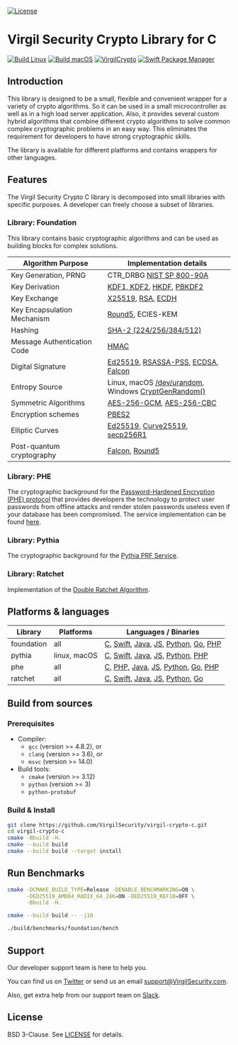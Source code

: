 [![License](https://img.shields.io/badge/license-BSD%203--Clause-blue.svg)](https://raw.githubusercontent.com/VirgilSecurity/virgil-crypto/master/LICENSE)

# Virgil Security Crypto Library for C

[![Build Linux](https://github.com/VirgilSecurity/virgil-crypto-c/actions/workflows/build-linux.yml/badge.svg)](https://github.com/VirgilSecurity/virgil-crypto-c/actions/workflows/build-linux.yml)
[![Build macOS](https://github.com/VirgilSecurity/virgil-crypto-c/actions/workflows/build-macos.yml/badge.svg)](https://github.com/VirgilSecurity/virgil-crypto-c/actions/workflows/build-macos.yml)
[![VirgilCrypto](https://img.shields.io/cocoapods/v/VirgilCrypto.svg?style=flat)](https://cocoapods.org/pods/VirgilCrypto)
[![Swift Package Manager](https://img.shields.io/badge/Swift_Package_Manager-compatible-orange?style=flat)](https://www.swift.org/package-manager/)


## Introduction

This library is designed to be a small, flexible and convenient wrapper for a variety of crypto algorithms.
So it can be used in a small microcontroller as well as in a high load server application. Also, it provides several custom hybrid algorithms that combine different crypto algorithms to solve common complex cryptographic problems in an easy way. This eliminates the requirement for developers to have strong cryptographic skills.

The library is available for different platforms and contains wrappers for other languages.

## Features

The Virgil Security Crypto C library is decomposed into small libraries with specific purposes. A developer can freely choose a subset of libraries.

### Library: Foundation

This library contains basic cryptographic algorithms and can be used as building blocks for complex solutions.

| Algorithm Purpose           | Implementation details                                                                                                                                                           |
| --------------------------- | -------------------------------------------------------------------------------------------------------------------------------------------------------------------------------- |
| Key Generation, PRNG        | CTR_DRBG [NIST SP 800-90A](http://nvlpubs.nist.gov/nistpubs/SpecialPublications/NIST.SP.800-90Ar1.pdf)                                                                           |
| Key Derivation              | [KDF1, KDF2](https://www.shoup.net/iso/std6.pdf),  [HKDF](https://tools.ietf.org/html/rfc5869), [PBKDF2](https://tools.ietf.org/html/rfc8018#section-5.2)                        |
| Key Exchange                | [X25519](https://tools.ietf.org/html/rfc7748), [RSA](http://nvlpubs.nist.gov/nistpubs/SpecialPublications/NIST.SP.800-56Br1.pdf), [ECDH](https://www.secg.org/sec1-v2.pdf)       |
| Key Encapsulation Mechanism | [Round5](https://github.com/round5/code), ECIES-KEM                                                                                                                              |
| Hashing                     | [SHA-2 (224/256/384/512)](https://tools.ietf.org/html/rfc4634)                                                                                                                   |
| Message Authentication Code | [HMAC](https://www.ietf.org/rfc/rfc2104.txt)                                                                                                                                     |
| Digital Signature           | [Ed25519](https://tools.ietf.org/html/rfc8032), [RSASSA-PSS](https://tools.ietf.org/html/rfc4056), [ECDSA](https://www.secg.org/sec1-v2.pdf), [Falcon](https://falcon-sign.info) |
| Entropy Source              | Linux, macOS [/dev/urandom](https://tls.mbed.org/module-level-design-rng),<br>Windows [CryptGenRandom()](https://tls.mbed.org/module-level-design-rng)                           |
| Symmetric Algorithms        | [AES-256-GCM](http://nvlpubs.nist.gov/nistpubs/Legacy/SP/nistspecialpublication800-38d.pdf), [AES-256-CBC](https://tools.ietf.org/html/rfc3602)                                  |
| Encryption schemes          | [PBES2](https://tools.ietf.org/html/rfc8018#section-6.2)                                                                                                                         |
| Elliptic Curves             | [Ed25519](https://tools.ietf.org/html/rfc8032), [Curve25519](https://tools.ietf.org/html/rfc7748), [secp256R1](https://www.secg.org/sec1-v2.pdf)                                 |
| Post-quantum cryptography   | [Falcon](https://falcon-sign.info), [Round5](https://github.com/round5/code)                                                                                                     |

### Library: PHE

The cryptographic background for the [Password-Hardened Encryption (PHE) protocol](https://virgilsecurity.com/wp-content/uploads/2018/11/PHE-Whitepaper-2018.pdf) that provides developers the technology to protect user passwords from offline attacks and render stolen passwords useless even if your database has been compromised. The service implementation can be found [here](https://github.com/VirgilSecurity/virgil-phe-go).

### Library: Pythia

The cryptographic background for the  [Pythia PRF Service](http://pages.cs.wisc.edu/~ace/papers/pythia-full.pdf).

### Library: Ratchet

Implementation of the [Double Ratchet Algorithm](https://en.wikipedia.org/wiki/Double_Ratchet_Algorithm).


## Platforms & languages

| Library    | Platforms    | Languages / Binaries                                                                                                                                                                                                                                                                                                                                                                                                                                                         |
| ---------- | ------------ | ---------------------------------------------------------------------------------------------------------------------------------------------------------------------------------------------------------------------------------------------------------------------------------------------------------------------------------------------------------------------------------------------------------------------------------------------------------------------------- |
| foundation | all          | [C](https://cdn.virgilsecurity.com/virgil-crypto-c/c), [Swift](https://github.com/VirgilSecurity/virgil-cryptowrapper-x), [Java](https://mvnrepository.com/artifact/com.virgilsecurity.crypto), [JS](https://github.com/VirgilSecurity/virgil-crypto-javascript), [Python](https://pypi.org/project/virgil-crypto-lib), [Go](https://github.com/VirgilSecurity/virgil-sdk-go/tree/master/crypto/internal), [PHP](https://github.com/VirgilSecurity/virgil-cryptowrapper-php) |
| pythia     | linux, macOS | [C](https://cdn.virgilsecurity.com/virgil-crypto-c/c), [Swift](https://github.com/VirgilSecurity/virgil-cryptowrapper-x), [Java](https://mvnrepository.com/artifact/com.virgilsecurity.crypto), [JS](https://github.com/VirgilSecurity/virgil-crypto-javascript), [Python](https://pypi.org/project/virgil-crypto-lib), [PHP](https://github.com/VirgilSecurity/virgil-cryptowrapper-php)                                                                                    |
| phe        | all          | [C](https://cdn.virgilsecurity.com/virgil-crypto-c/c), [PHP](https://cdn.virgilsecurity.com/virgil-crypto-c/php), [Java](https://mvnrepository.com/artifact/com.virgilsecurity.crypto), [JS](https://github.com/VirgilSecurity/virgil-crypto-javascript), [Python](https://pypi.org/project/virgil-crypto-lib), [Go](https://github.com/VirgilSecurity/virgil-sdk-go/tree/master/crypto/internal), [PHP](https://github.com/VirgilSecurity/virgil-cryptowrapper-php)         |
| ratchet    | all          | [C](https://cdn.virgilsecurity.com/virgil-crypto-c/c), [Swift](https://github.com/VirgilSecurity/virgil-cryptowrapper-x), [Java](https://mvnrepository.com/artifact/com.virgilsecurity.crypto), [JS](https://github.com/VirgilSecurity/virgil-crypto-javascript), [Python](https://pypi.org/project/virgil-crypto-lib), [Go](https://github.com/VirgilSecurity/virgil-sdk-go/tree/master/crypto/internal)                                                                    |

## Build from sources

### Prerequisites

* Compiler:
  - `gcc` (version >= 4.8.2), or
  - `clang` (version >= 3.6), or
  - `msvc` (version >= 14.0)
* Build tools:
  - `cmake` (version >= 3.12)
  - `python` (version >= 3)
  - `python-protobuf`

### Build & Install

```bash
git clone https://github.com/VirgilSecurity/virgil-crypto-c.git
cd virgil-crypto-c
cmake -Bbuild -H.
cmake --build build
cmake --build build --target install
```

## Run Benchmarks

```bash
cmake -DCMAKE_BUILD_TYPE=Release -DENABLE_BENCHMARKING=ON \
      -DED25519_AMD64_RADIX_64_24K=ON -DED25519_REF10=OFF \
      -Bbuild -H.

cmake --build build -- -j10

./build/benchmarks/foundation/bench
```

## Support

Our developer support team is here to help you.

You can find us on [Twitter](https://twitter.com/VirgilSecurity) or send us an email support@VirgilSecurity.com.

Also, get extra help from our support team on [Slack](https://virgilsecurity.com/join-community).

## License

BSD 3-Clause. See [LICENSE](LICENSE) for details.

